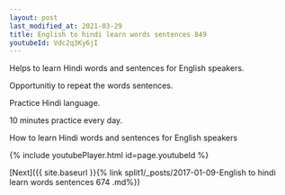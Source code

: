 ```yaml
---
layout: post
last_modified_at: 2021-03-29
title: English to hindi learn words sentences 849 
youtubeId: Vdc2q3Ky6jI
---
```

 
 
Helps to learn Hindi words and sentences for English speakers.

Opportunitiy to repeat the words sentences. 

Practice Hindi language. 
 
10 minutes practice every day. 
 
How to learn Hindi words and sentences for English speakers 
 
{% include youtubePlayer.html id=page.youtubeId %}
 
 
[Next]({{ site.baseurl }}{% link  split1/_posts/2017-01-09-English to hindi learn words sentences 674 .md%})
 
